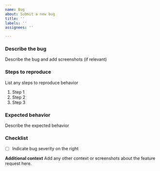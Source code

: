 ```yaml
---
name: Bug
about: Submit a new bug
title: ''
labels: ''
assignees: ''

---
```


### Describe the bug
Describe the bug and add screenshots (if relevant)

### Steps to reproduce
List any steps to reproduce behavior 
1. Step 1
2. Step 2
3. Step 3

### Expected behavior
Describe the expected behavior

### Checklist
- [ ] Indicate bug severity on the right

**Additional context**
Add any other context or screenshots about the feature request here.
